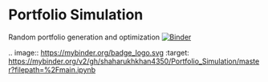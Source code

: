 # Portfolio Simulation
Random portfolio generation and optimization
[![Binder](https://mybinder.org/badge_logo.svg)](https://mybinder.org/v2/gh/shaharukhkhan4350/Portfolio_Simulation/master?filepath=%2Fmain.ipynb)

.. image:: https://mybinder.org/badge_logo.svg
 :target: https://mybinder.org/v2/gh/shaharukhkhan4350/Portfolio_Simulation/master?filepath=%2Fmain.ipynb
